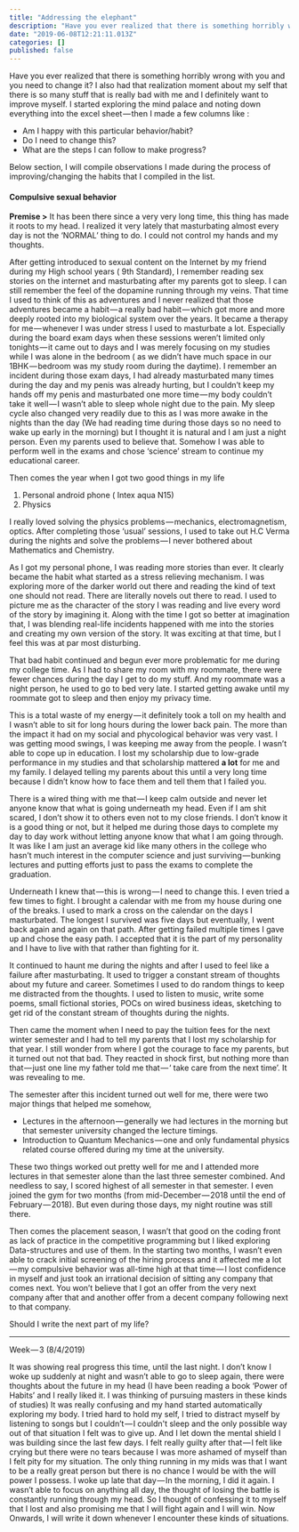 ```yaml
---
title: "Addressing the elephant"
description: "Have you ever realized that there is something horribly wrong with you and you need to change it? I also had that realization moment about…"
date: "2019-06-08T12:21:11.013Z"
categories: []
published: false
---
```


Have you ever realized that there is something horribly wrong with you and you need to change it? I also had that realization moment about my self that there is so many stuff that is really bad with me and I definitely want to improve myself. I started exploring the mind palace and noting down everything into the excel sheet — then I made a few columns like :

-   Am I happy with this particular behavior/habit?
-   Do I need to change this?
-   What are the steps I can follow to make progress?

Below section, I will compile observations I made during the process of improving/changing the habits that I compiled in the list.

#### Compulsive sexual behavior

**Premise >** It has been there since a very very long time, this thing has made it roots to my head. I realized it very lately that masturbating almost every day is not the ‘NORMAL’ thing to do. I could not control my hands and my thoughts.

After getting introduced to sexual content on the Internet by my friend during my High school years ( 9th Standard), I remember reading sex stories on the internet and masturbating after my parents got to sleep. I can still remember the feel of the dopamine running through my veins. That time I used to think of this as adventures and I never realized that those adventures became a habit — a really bad habit — which got more and more deeply rooted into my biological system over the years. It became a therapy for me — whenever I was under stress I used to masturbate a lot. Especially during the board exam days when these sessions weren’t limited only tonights — it came out to days and I was merely focusing on my studies while I was alone in the bedroom ( as we didn’t have much space in our 1BHK — bedroom was my study room during the daytime). I remember an incident during those exam days, I had already masturbated many times during the day and my penis was already hurting, but I couldn’t keep my hands off my penis and masturbated one more time — my body couldn’t take it well — I wasn’t able to sleep whole night due to the pain. My sleep cycle also changed very readily due to this as I was more awake in the nights than the day (We had reading time during those days so no need to wake up early in the morning) but I thought it is natural and I am just a night person. Even my parents used to believe that. Somehow I was able to perform well in the exams and chose ‘science’ stream to continue my educational career.

Then comes the year when I got two good things in my life

1.  Personal android phone ( Intex aqua N15)
2.  Physics

I really loved solving the physics problems — mechanics, electromagnetism, optics. After completing those ‘usual’ sessions, I used to take out H.C Verma during the nights and solve the problems — I never bothered about Mathematics and Chemistry.

As I got my personal phone, I was reading more stories than ever. It clearly became the habit what started as a stress relieving mechanism. I was exploring more of the darker world out there and reading the kind of text one should not read. There are literally novels out there to read. I used to picture me as the character of the story I was reading and live every word of the story by imagining it. Along with the time I got so better at imagination that, I was blending real-life incidents happened with me into the stories and creating my own version of the story. It was exciting at that time, but I feel this was at par most disturbing.

That bad habit continued and begun ever more problematic for me during my college time. As I had to share my room with my roommate, there were fewer chances during the day I get to do my stuff. And my roommate was a night person, he used to go to bed very late. I started getting awake until my roommate got to sleep and then enjoy my privacy time.

This is a total waste of my energy — it definitely took a toll on my health and I wasn’t able to sit for long hours during the lower back pain. The more than the impact it had on my social and phycological behavior was very vast. I was getting mood swings, I was keeping me away from the people. I wasn’t able to cope up in education. I lost my scholarship due to low-grade performance in my studies and that scholarship mattered **a lot** for me and my family. I delayed telling my parents about this until a very long time because I didn’t know how to face them and tell them that I failed you.

There is a wired thing with me that — I keep calm outside and never let anyone know that what is going underneath my head. Even if I am shit scared, I don’t show it to others even not to my close friends. I don’t know it is a good thing or not, but it helped me during those days to complete my day to day work without letting anyone know that what I am going through. It was like I am just an average kid like many others in the college who hasn’t much interest in the computer science and just surviving — bunking lectures and putting efforts just to pass the exams to complete the graduation.

Underneath I knew that — this is wrong — I need to change this. I even tried a few times to fight. I brought a calendar with me from my house during one of the breaks. I used to mark a cross on the calendar on the days I masturbated. The longest I survived was five days but eventually, I went back again and again on that path. After getting failed multiple times I gave up and chose the easy path. I accepted that it is the part of my personality and I have to live with that rather than fighting for it.

It continued to haunt me during the nights and after I used to feel like a failure after masturbating. It used to trigger a constant stream of thoughts about my future and career. Sometimes I used to do random things to keep me distracted from the thoughts. I used to listen to music, write some poems, small fictional stories, POCs on wired business ideas, sketching to get rid of the constant stream of thoughts during the nights.

Then came the moment when I need to pay the tuition fees for the next winter semester and I had to tell my parents that I lost my scholarship for that year. I still wonder from where I got the courage to face my parents, but it turned out not that bad. They reacted in shock first, but nothing more than that — just one line my father told me that — ‘ take care from the next time’. It was revealing to me.

The semester after this incident turned out well for me, there were two major things that helped me somehow,

-   Lectures in the afternoon — generally we had lectures in the morning but that semester university changed the lecture timings.
-   Introduction to Quantum Mechanics — one and only fundamental physics related course offered during my time at the university.

These two things worked out pretty well for me and I attended more lectures in that semester alone than the last three semester combined. And needless to say, I scored highest of all semester in that semester. I even joined the gym for two months (from mid-December — 2018 until the end of February — 2018). But even during those days, my night routine was still there.

Then comes the placement season, I wasn’t that good on the coding front as lack of practice in the competitive programming but I liked exploring Data-structures and use of them. In the starting two months, I wasn’t even able to crack initial screening of the hiring process and it affected me a lot — my compulsive behavior was all-time high at that time — I lost confidence in myself and just took an irrational decision of sitting any company that comes next. You won’t believe that I got an offer from the very next company after that and another offer from a decent company following next to that company.

Should I write the next part of my life?

---

Week — 3 (8/4/2019)

It was showing real progress this time, until the last night. I don’t know I woke up suddenly at night and wasn’t able to go to sleep again, there were thoughts about the future in my head (I have been reading a book ‘Power of Habits’ and I really liked it. I was thinking of pursuing masters in these kinds of studies) It was really confusing and my hand started automatically exploring my body. I tried hard to hold my self, I tried to distract myself by listening to songs but I couldn’t — I couldn't sleep and the only possible way out of that situation I felt was to give up. And I let down the mental shield I was building since the last few days. I felt really guilty after that — I felt like crying but there were no tears because I was more ashamed of myself than I felt pity for my situation. The only thing running in my mids was that I want to be a really great person but there is no chance I would be with the will power I possess. I woke up late that day — In the morning, I did it again. I wasn’t able to focus on anything all day, the thought of losing the battle is constantly running through my head. So I thought of confessing it to myself that I lost and also promising me that I will fight again and I will win. Now Onwards, I will write it down whenever I encounter these kinds of situations.
